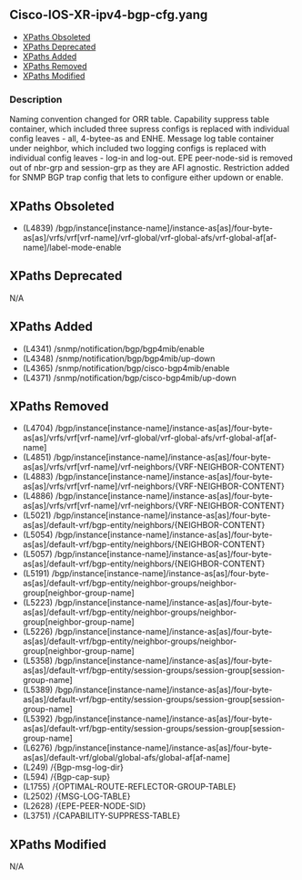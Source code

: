 ## Cisco-IOS-XR-ipv4-bgp-cfg.yang

- [XPaths Obsoleted](#xpaths-obsoleted)
- [XPaths Deprecated](#xpaths-deprecated)
- [XPaths Added](#xpaths-added)
- [XPaths Removed](#xpaths-removed)
- [XPaths Modified](#xpaths-modified)

### Description

Naming convention changed for ORR table. Capability suppress table container, which included three supress configs is replaced with individual config leaves - all, 4-bytee-as and ENHE. Message log table container under neighbor, which included two logging configs is replaced with individual config leaves - log-in and log-out. EPE peer-node-sid is removed out of nbr-grp and session-grp as they are AFI agnostic. Restriction added for SNMP BGP trap config that lets to configure either updown or enable.

## XPaths Obsoleted

- (L4839)	/bgp/instance[instance-name]/instance-as[as]/four-byte-as[as]/vrfs/vrf[vrf-name]/vrf-global/vrf-global-afs/vrf-global-af[af-name]/label-mode-enable

## XPaths Deprecated

N/A

## XPaths Added

- (L4341)	/snmp/notification/bgp/bgp4mib/enable
- (L4348)	/snmp/notification/bgp/bgp4mib/up-down
- (L4365)	/snmp/notification/bgp/cisco-bgp4mib/enable
- (L4371)	/snmp/notification/bgp/cisco-bgp4mib/up-down

## XPaths Removed

- (L4704)	/bgp/instance[instance-name]/instance-as[as]/four-byte-as[as]/vrfs/vrf[vrf-name]/vrf-global/vrf-global-afs/vrf-global-af[af-name]
- (L4851)	/bgp/instance[instance-name]/instance-as[as]/four-byte-as[as]/vrfs/vrf[vrf-name]/vrf-neighbors/{VRF-NEIGHBOR-CONTENT}
- (L4883)	/bgp/instance[instance-name]/instance-as[as]/four-byte-as[as]/vrfs/vrf[vrf-name]/vrf-neighbors/{VRF-NEIGHBOR-CONTENT}
- (L4886)	/bgp/instance[instance-name]/instance-as[as]/four-byte-as[as]/vrfs/vrf[vrf-name]/vrf-neighbors/{VRF-NEIGHBOR-CONTENT}
- (L5021)	/bgp/instance[instance-name]/instance-as[as]/four-byte-as[as]/default-vrf/bgp-entity/neighbors/{NEIGHBOR-CONTENT}
- (L5054)	/bgp/instance[instance-name]/instance-as[as]/four-byte-as[as]/default-vrf/bgp-entity/neighbors/{NEIGHBOR-CONTENT}
- (L5057)	/bgp/instance[instance-name]/instance-as[as]/four-byte-as[as]/default-vrf/bgp-entity/neighbors/{NEIGHBOR-CONTENT}
- (L5191)	/bgp/instance[instance-name]/instance-as[as]/four-byte-as[as]/default-vrf/bgp-entity/neighbor-groups/neighbor-group[neighbor-group-name]
- (L5223)	/bgp/instance[instance-name]/instance-as[as]/four-byte-as[as]/default-vrf/bgp-entity/neighbor-groups/neighbor-group[neighbor-group-name]
- (L5226)	/bgp/instance[instance-name]/instance-as[as]/four-byte-as[as]/default-vrf/bgp-entity/neighbor-groups/neighbor-group[neighbor-group-name]
- (L5358)	/bgp/instance[instance-name]/instance-as[as]/four-byte-as[as]/default-vrf/bgp-entity/session-groups/session-group[session-group-name]
- (L5389)	/bgp/instance[instance-name]/instance-as[as]/four-byte-as[as]/default-vrf/bgp-entity/session-groups/session-group[session-group-name]
- (L5392)	/bgp/instance[instance-name]/instance-as[as]/four-byte-as[as]/default-vrf/bgp-entity/session-groups/session-group[session-group-name]
- (L6276)	/bgp/instance[instance-name]/instance-as[as]/four-byte-as[as]/default-vrf/global/global-afs/global-af[af-name]
- (L249)	/{Bgp-msg-log-dir}
- (L594)	/{Bgp-cap-sup}
- (L1755)	/{OPTIMAL-ROUTE-REFLECTOR-GROUP-TABLE}
- (L2502)	/{MSG-LOG-TABLE}
- (L2628)	/{EPE-PEER-NODE-SID}
- (L3751)	/{CAPABILITY-SUPPRESS-TABLE}

## XPaths Modified

N/A

